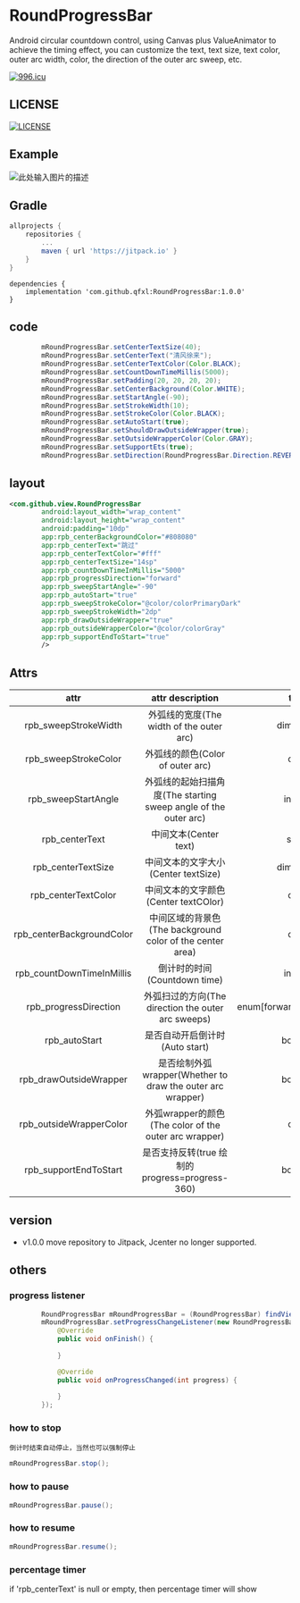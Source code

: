 # RoundProgressBar
Android circular countdown control, using Canvas plus ValueAnimator to achieve the timing effect, you can customize the text, text size, text color, outer arc width, color, the direction of the outer arc sweep, etc.

[![996.icu](https://img.shields.io/badge/link-996.icu-red.svg)](https://996.icu) 

## LICENSE

[![LICENSE](https://img.shields.io/badge/license-Anti%20996-blue.svg)](https://github.com/996icu/996.ICU/blob/master/LICENSE)

## Example

![此处输入图片的描述][1]

## Gradle

```groovy
allprojects {
	repositories {
		...
		maven { url 'https://jitpack.io' }
	}
}
```

```
dependencies {
    implementation 'com.github.qfxl:RoundProgressBar:1.0.0'
}
```
## code
```java
        mRoundProgressBar.setCenterTextSize(40);
        mRoundProgressBar.setCenterText("清风徐来");
        mRoundProgressBar.setCenterTextColor(Color.BLACK);
        mRoundProgressBar.setCountDownTimeMillis(5000);
        mRoundProgressBar.setPadding(20, 20, 20, 20);
        mRoundProgressBar.setCenterBackground(Color.WHITE);
        mRoundProgressBar.setStartAngle(-90);
        mRoundProgressBar.setStrokeWidth(10);
        mRoundProgressBar.setStrokeColor(Color.BLACK);
        mRoundProgressBar.setAutoStart(true);
        mRoundProgressBar.setShouldDrawOutsideWrapper(true);
        mRoundProgressBar.setOutsideWrapperColor(Color.GRAY);
        mRoundProgressBar.setSupportEts(true);       
        mRoundProgressBar.setDirection(RoundProgressBar.Direction.REVERSE);    
```

## layout
```xml
<com.github.view.RoundProgressBar
        android:layout_width="wrap_content"
        android:layout_height="wrap_content"
        android:padding="10dp"
        app:rpb_centerBackgroundColor="#808080"
        app:rpb_centerText="跳过"
        app:rpb_centerTextColor="#fff"
        app:rpb_centerTextSize="14sp"
        app:rpb_countDownTimeInMillis="5000"
        app:rpb_progressDirection="forward"
        app:rpb_sweepStartAngle="-90"
        app:rpb_autoStart="true"
        app:rpb_sweepStrokeColor="@color/colorPrimaryDark"
        app:rpb_sweepStrokeWidth="2dp"
        app:rpb_drawOutsideWrapper="true"
        app:rpb_outsideWrapperColor="@color/colorGray"
        app:rpb_supportEndToStart="true"                        
        />
```

## Attrs

|attr|attr description|type|default|
|:--:|:--:|:--:|:--:|
|rpb_sweepStrokeWidth|外弧线的宽度(The width of the outer arc)|dimension|2dp|
|rpb_sweepStrokeColor|外弧线的颜色(Color of outer arc)|color|Color.BLACK|
|rpb_sweepStartAngle|外弧线的起始扫描角度(The starting sweep angle of the outer arc)|integer|-90|
|rpb_centerText|中间文本(Center text)|string|-|
|rpb_centerTextSize|中间文本的文字大小(Center textSize)|dimension|12sp|
|rpb_centerTextColor|中间文本的文字颜色(Center textCOlor)|color|Color.WHITE|
|rpb_centerBackgroundColor|中间区域的背景色(The background color of the center area)|color|#808080|
|rpb_countDownTimeInMillis|倒计时的时间(Countdown time)|integer|3000(ms)|
|rpb_progressDirection|外弧扫过的方向(The direction the outer arc sweeps)|enum[forward(0),reverse(1)]|forward(0)|
|rpb_autoStart|是否自动开启倒计时(Auto start)|boolean|true|
|rpb_drawOutsideWrapper|是否绘制外弧wrapper(Whether to draw the outer arc wrapper)|boolean|false|
|rpb_outsideWrapperColor|外弧wrapper的颜色(The color of the outer arc wrapper)|color|#E8E8E8|
|rpb_supportEndToStart|是否支持反转(true 绘制的progress=progress-360)|boolean|false|

## version

* v1.0.0 move repository to Jitpack, Jcenter no longer supported.

## others
### progress listener

```java
        RoundProgressBar mRoundProgressBar = (RoundProgressBar) findViewById(R.id.rpb_1);
        mRoundProgressBar.setProgressChangeListener(new RoundProgressBar.ProgressChangeListener() {
            @Override
            public void onFinish() {
               
            }

            @Override
            public void onProgressChanged(int progress) {
             
            }
        });
```

### how to stop
`倒计时结束自动停止，当然也可以强制停止`
```java
mRoundProgressBar.stop();
```

### how to pause
```java
mRoundProgressBar.pause();
```

### how to resume 
```java
mRoundProgressBar.resume();
```

### percentage timer

if 'rpb_centerText' is null or empty, then percentage timer will show

  [1]: https://github.com/qfxl/RoundProgressBar/blob/master/gif/demo.gif
